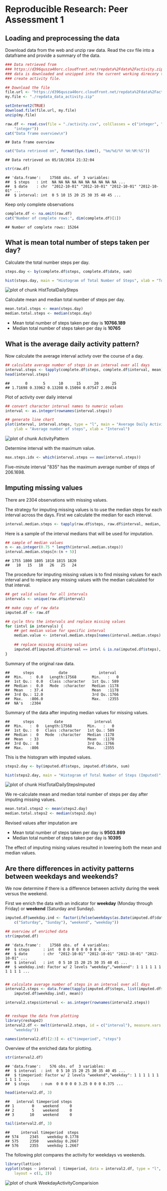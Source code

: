 # Reproducible Research: Peer Assessment 1


## Loading and preprocessing the data
Download data from the web and unzip raw data.  Read the csv file into a dataframe and provide a summary of the data.

```r
### Data retrieved from
### https://d396qusza40orc.cloudfront.net/repdata%2Fdata%2Factivity.zip The
### data is downloaded and unzipped into the current working direcory to
### create activity file.

## Download the file
file.url <- "https://d396qusza40orc.cloudfront.net/repdata%2Fdata%2Factivity.zip"
my.file <- "./repdata_data_activity.zip"

setInternet2(TRUE)
download.file(file.url, my.file)
unzip(my.file)

raw.df <- read.csv(file = "./activity.csv", colClasses = c("integer", "character", 
    "integer"))
cat("Data frame overview\n")
```

```
## Data frame overview
```

```r
cat("Data retrieved on", format(Sys.time(), "%m/%d/%Y %H:%M:%S"))
```

```
## Data retrieved on 05/10/2014 21:32:04
```

```r
str(raw.df)
```

```
## 'data.frame':	17568 obs. of  3 variables:
##  $ steps   : int  NA NA NA NA NA NA NA NA NA NA ...
##  $ date    : chr  "2012-10-01" "2012-10-01" "2012-10-01" "2012-10-01" ...
##  $ interval: int  0 5 10 15 20 25 30 35 40 45 ...
```


Keep only complete observations

```r
complete.df <- na.omit(raw.df)
cat("Number of complete rows:", dim(complete.df)[1])
```

```
## Number of complete rows: 15264
```



## What is mean total number of steps taken per day?
Calculate the total number steps per day.

```r
steps.day <- by(complete.df$steps, complete.df$date, sum)
```



```r
hist(steps.day, main = "Histogram of Total Number of Steps", xlab = "Total Number of Daily Steps")
```

![plot of chunk HistTotalDailySteps](figure/HistTotalDailySteps.png) 


Calculate mean and median total number of steps per day.

```r
mean.total.steps <- mean(steps.day)
median.total.steps <- median(steps.day)
```


* Mean total number of steps taken per day is **10766.189**
* Median total number of steps taken per day is **10765**


## What is the average daily activity pattern?
Now calculate the average interval activty over the course of a day.

```r
## calculate average number of steps in an interval over all days
interval.steps <- tapply(complete.df$steps, complete.df$interval, mean)
head(interval.steps)
```

```
##       0       5      10      15      20      25 
## 1.71698 0.33962 0.13208 0.15094 0.07547 2.09434
```


Plot of activity over daily interval

```r
## convert character interval names to numeric values
interval <- as.integer(rownames(interval.steps))

## generate line chart
plot(interval, interval.steps, type = "l", main = "Average Daily Activity Pattern", 
    ylab = "Average number of steps", xlab = "Interval")
```

![plot of chunk ActivityPattern](figure/ActivityPattern.png) 


Determine interval with the maximum value.

```r
max.steps.idx <- which(interval.steps == max(interval.steps))
```


Five-minute interval "835" has the maximum average number of steps of 206.1698.

## Imputing missing values
There are 2304 observations with missing values.

The strategy for imputing missing values is to use the median steps for each 
interval across the days.  First we calculate the median for each interval.


```r
interval.median.steps <- tapply(raw.df$steps, raw.df$interval, median, na.rm = TRUE)
```

Here is a sample of the interval medians that will be used for imputation.

```r
## sample of median values
n <- as.integer(0.75 * length(interval.median.steps))
interval.median.steps[n:(n + 5)]
```

```
## 1755 1800 1805 1810 1815 1820 
##   10   15   18   26   25   24
```


The procedure for imputing missing values is to find missing values for each 
interval and to replace any missing values with the median calculated for that 
interval.


```r
## get valid values for all intervals
intervals <- unique(raw.df$interval)

## make copy of raw data
imputed.df <- raw.df

## cycle thru the intervals and replace missing values
for (intvl in intervals) {
    ## get median value for specific interval
    median.value <- interval.median.steps[names(interval.median.steps) == intvl]
    
    ## replace missing missing values
    imputed.df[imputed.df$interval == intvl & is.na(imputed.df$steps), "steps"] <- median.value
}
```


Summary of the original raw data.

```
##      steps           date              interval   
##  Min.   :  0.0   Length:17568       Min.   :   0  
##  1st Qu.:  0.0   Class :character   1st Qu.: 589  
##  Median :  0.0   Mode  :character   Median :1178  
##  Mean   : 37.4                      Mean   :1178  
##  3rd Qu.: 12.0                      3rd Qu.:1766  
##  Max.   :806.0                      Max.   :2355  
##  NA's   :2304
```

Summary of the data after imputing median values for missing values.

```
##      steps         date              interval   
##  Min.   :  0   Length:17568       Min.   :   0  
##  1st Qu.:  0   Class :character   1st Qu.: 589  
##  Median :  0   Mode  :character   Median :1178  
##  Mean   : 33                      Mean   :1178  
##  3rd Qu.:  8                      3rd Qu.:1766  
##  Max.   :806                      Max.   :2355
```


This is the histogram with imputed values.

```r
steps2.day <- by(imputed.df$steps, imputed.df$date, sum)
```


```r
hist(steps2.day, main = "Histogram of Total Number of Steps (Imputed)", xlab = "Total Number of Daily Steps")
```

![plot of chunk HistTotalDailyStepsImputed](figure/HistTotalDailyStepsImputed.png) 


We re-calculate mean and median total number of steps per day after imputing
missing values.

```r
mean.total.steps2 <- mean(steps2.day)
median.total.steps2 <- median(steps2.day)
```

Revised values after imputation are
* Mean total number of steps taken per day is **9503.869**
* Median total number of steps taken per day is **10395**

The effect of imputing mising values resulted in lowering both the mean and median
values.

## Are there differences in activity patterns between weekdays and weekends?

We now determine if there is a difference between activity during the week versus 
the weekend.

First we enrich the data with an indicator for **weekday** (Monday through Friday) 
or **weekend** (Saturday and Sunday).

```r
imputed.df$weekday.ind <- factor(ifelse(weekdays(as.Date(imputed.df$date)) %in% 
    c("Saturday", "Sunday"), "weekend", "weekday"))

## overview of enriched data
str(imputed.df)
```

```
## 'data.frame':	17568 obs. of  4 variables:
##  $ steps      : int  0 0 0 0 0 0 0 0 0 0 ...
##  $ date       : chr  "2012-10-01" "2012-10-01" "2012-10-01" "2012-10-01" ...
##  $ interval   : int  0 5 10 15 20 25 30 35 40 45 ...
##  $ weekday.ind: Factor w/ 2 levels "weekday","weekend": 1 1 1 1 1 1 1 1 1 1 ...
```

```r

## calculate average number of steps in an interval over all days
interval2.steps <- data.frame(tapply(imputed.df$steps, list(imputed.df$interval, 
    imputed.df$weekday.ind), mean))

interval2.steps$interval <- as.integer(rownames(interval2.steps))


## reshape the data from plotting
library(reshape2)
interval2.df <- melt(interval2.steps, id = c("interval"), measure.vars = c("weekend", 
    "weekday"))

names(interval2.df)[2:3] <- c("timeperiod", "steps")
```

Overview of the enriched data for plotting.

```r
str(interval2.df)
```

```
## 'data.frame':	576 obs. of  3 variables:
##  $ interval  : int  0 5 10 15 20 25 30 35 40 45 ...
##  $ timeperiod: Factor w/ 2 levels "weekend","weekday": 1 1 1 1 1 1 1 1 1 1 ...
##  $ steps     : num  0 0 0 0 0 3.25 0 0 0 0.375 ...
```

```r
head(interval2.df, 3)
```

```
##   interval timeperiod steps
## 1        0    weekend     0
## 2        5    weekend     0
## 3       10    weekend     0
```

```r
tail(interval2.df, 3)
```

```
##     interval timeperiod  steps
## 574     2345    weekday 0.1778
## 575     2350    weekday 0.2667
## 576     2355    weekday 1.2667
```



The following plot compares the activity for weekdays vs weekends.

```r
library(lattice)
xyplot(steps ~ interval | timeperiod, data = interval2.df, type = "l", ylab = "Number of steps", 
    layout = c(1, 2))
```

![plot of chunk WeekdayActivityComparision](figure/WeekdayActivityComparision.png) 


